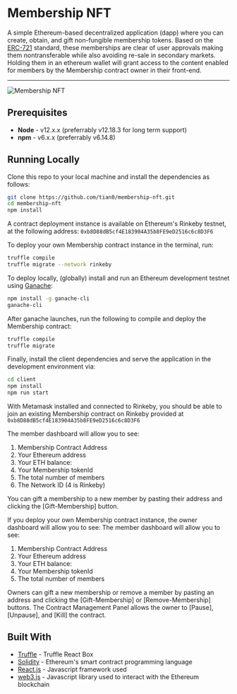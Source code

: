 # Membership NFT

A simple Ethereum-based decentralized application (dapp) where you can create, obtain, and gift non-fungible membership tokens. Based on the [ERC-721](https://erc721.org) standard, these memberships are clear of user approvals making them nontransferable while also avoiding re-sale in secondary markets. Holding them in an ethereum wallet will grant access to the content enabled for members by the Membership contract owner in their front-end.

---

![Membership NFT](https://imgur.com/dIT8bYh)


## Prerequisites

* **Node** - v12.x.x (preferrably v12.18.3 for long term support)
* **npm** - v6.x.x (preferrably v6.14.8)

## Running Locally

Clone this repo to your local machine and install the dependencies as follows:

```bash
git clone https://github.com/tian0/membership-nft.git
cd membership-nft
npm install
```

A contract deployment instance is available on Ethereum's Rinkeby testnet, at the following address: 
`0xb8D88dB5cf4E183904A35b8FE9eD2516c6c8D3F6`

To deploy your own Membership contract instance in the terminal, run:
```bash
truffle compile
truffle migrate --network rinkeby
```

To deploy locally, (globally) install and run an Ethereum development testnet using [Ganache](https://www.trufflesuite.com/ganache):

```bash
npm install -g ganache-cli
ganache-cli
```

After ganache launches, run the following to compile and deploy the Membership contract:

```bash
truffle compile
truffle migrate
```

Finally, install the client dependencies and serve the application in the development environment via:

```bash
cd client
npm install
npm run start
```

With Metamask installed and connected to Rinkeby, you should be able to join an existing Membership contract on Rinkeby provided at `0xb8D88dB5cf4E183904A35b8FE9eD2516c6c8D3F6`

The member dashboard will allow you to see:
1. Membership Contract Address
2. Your Ethereum address
3. Your ETH balance:
4. Your Membership tokenId
5. The total number of members
6. The Network ID (4 is Rinkeby)

You can gift a membership to a new member by pasting their address and clicking the [Gift-Membership] button.

If you deploy your own Membership contract instance, the owner dashboard will allow you to see:
The member dashboard will allow you to see:
1. Membership Contract Address
2. Your Ethereum address
3. Your ETH balance:
4. Your Membership tokenId
5. The total number of members

Owners can gift a new membership or remove a member by pasting an address and clicking the [Gift-Membership] or [Remove-Membership] buttons. The Contract Management Panel allows the owner to [Pause], [Unpause], and [Kill] the contract.

## Built With

* [Truffle](https://www.trufflesuite.com/boxes/react) - Truffle React Box
* [Solidity](https://solidity.readthedocs.io/en/v0.5.3/) - Ethereum's smart contract programming language
* [React.js](https://reactjs.org/) - Javascript framework used
* [web3.js](https://github.com/ethereum/web3.js/) - Javascript library used to interact with the Ethereum blockchain